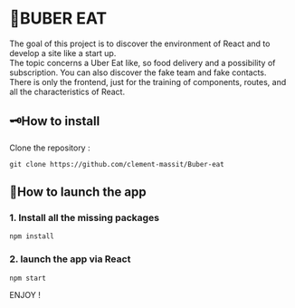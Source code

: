 # 🍔BUBER EAT  
The goal of this project is to discover the environment of React and to develop a site like a start up.   
The topic concerns a Uber Eat like, so food delivery and a possibility of subscription. You can also discover the fake team and fake contacts.  
There is only the frontend, just for the training of components, routes, and all the characteristics of React.

## 🗝️How to install  
Clone the repository : 
```
git clone https://github.com/clement-massit/Buber-eat
```  

## 🚀How to launch the app
### 1. Install all the missing packages 
```
npm install
```

### 2. launch the app via React
```
npm start
```  

ENJOY !
